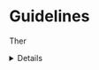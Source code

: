 # Guidelines

Ther

<details>

The next few slides are intended as reference material. You should have covered
the material in the discussion.

</details>
